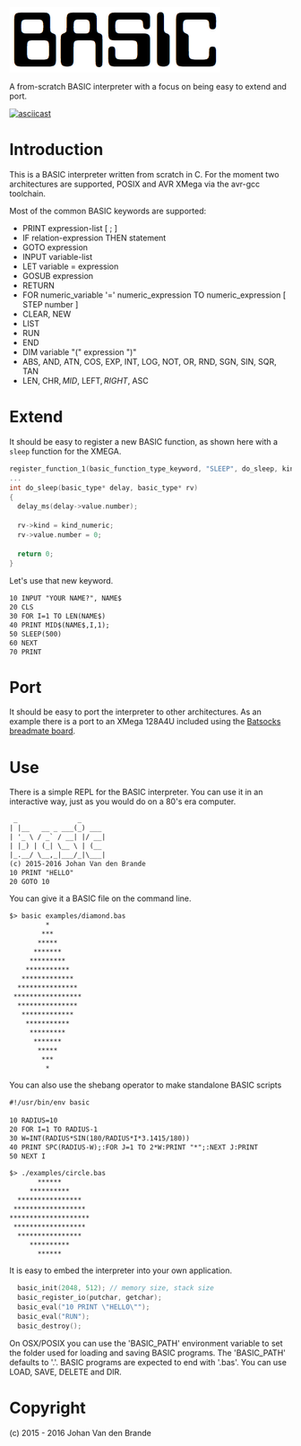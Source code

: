 ![BASIC](./basic.png)

A from-scratch BASIC interpreter with a focus on being easy to extend and port.

[![asciicast](https://asciinema.org/a/37018.png)](https://asciinema.org/a/37018)

# Introduction

This is a BASIC interpreter written from scratch in C. For the moment two architectures are supported, POSIX and AVR XMega via the avr-gcc toolchain.

Most of the common BASIC keywords are supported:

  * PRINT expression-list [ ; ]
  * IF relation-expression THEN statement
  * GOTO expression
  * INPUT variable-list
  * LET variable = expression
  * GOSUB expression
  * RETURN
  * FOR numeric\_variable '=' numeric\_expression TO numeric_expression [ STEP number ] 
  * CLEAR, NEW
  * LIST
  * RUN
  * END
  * DIM variable "(" expression ")"
  * ABS, AND, ATN, COS, EXP, INT, LOG, NOT, OR, RND, SGN, SIN, SQR, TAN
  * LEN, CHR$, MID$, LEFT$, RIGHT$, ASC 

# Extend

It should be easy to register a new BASIC function, as shown here with a `sleep` function for the XMEGA.

```C
register_function_1(basic_function_type_keyword, "SLEEP", do_sleep, kind_numeric);
...
int do_sleep(basic_type* delay, basic_type* rv)
{
  delay_ms(delay->value.number);
  
  rv->kind = kind_numeric;
  rv->value.number = 0;

  return 0;
}
```

Let's use that new keyword.

```REALbasic
10 INPUT "YOUR NAME?", NAME$
20 CLS
30 FOR I=1 TO LEN(NAME$)
40 PRINT MID$(NAME$,I,1); 
50 SLEEP(500)
60 NEXT
70 PRINT
```

# Port

It should be easy to port the interpreter to other architectures. As an example there is a port to an XMega 128A4U included using the [Batsocks breadmate board](http://www.batsocks.co.uk/products/BreadMate/XMega%20PDI%20AV.htm).

# Use

There is a simple REPL for the BASIC interpreter. You can use it in an interactive way, just as you would do on a 80's era computer.

```
 _               _
| |__   __ _ ___(_) ___
| '_ \ / _` / __| |/ __|
| |_) | (_| \__ \ | (__
|_.__/ \__,_|___/_|\___|
(c) 2015-2016 Johan Van den Brande
10 PRINT "HELLO"
20 GOTO 10
```

You can give it a BASIC file on the command line.

```
$> basic examples/diamond.bas
         *
        ***
       *****
      *******
     *********
    ***********
   *************
  ***************
 *****************
  ***************
   *************
    ***********
     *********
      *******
       *****
        ***
         *
```

You can also use the shebang operator to make standalone BASIC scripts

```
#!/usr/bin/env basic

10 RADIUS=10
20 FOR I=1 TO RADIUS-1
30 W=INT(RADIUS*SIN(180/RADIUS*I*3.1415/180))
40 PRINT SPC(RADIUS-W);:FOR J=1 TO 2*W:PRINT "*";:NEXT J:PRINT
50 NEXT I
```

```
$> ./examples/circle.bas
       ******
     **********
  ****************
 ******************
********************
 ******************
  ****************
     **********
       ******
```

It is easy to embed the interpreter into your own application.

```C
  basic_init(2048, 512); // memory size, stack size
  basic_register_io(putchar, getchar);
  basic_eval("10 PRINT \"HELLO\"");
  basic_eval("RUN"); 
  basic_destroy();  
```

On OSX/POSIX you can use the 'BASIC\_PATH' environment variable to set the folder used for loading and saving BASIC programs. The 'BASIC\_PATH' defaults to '.'.
BASIC programs are expected to end with '.bas'. You can use LOAD, SAVE, DELETE and DIR.

# Copyright

(c) 2015 - 2016 Johan Van den Brande
